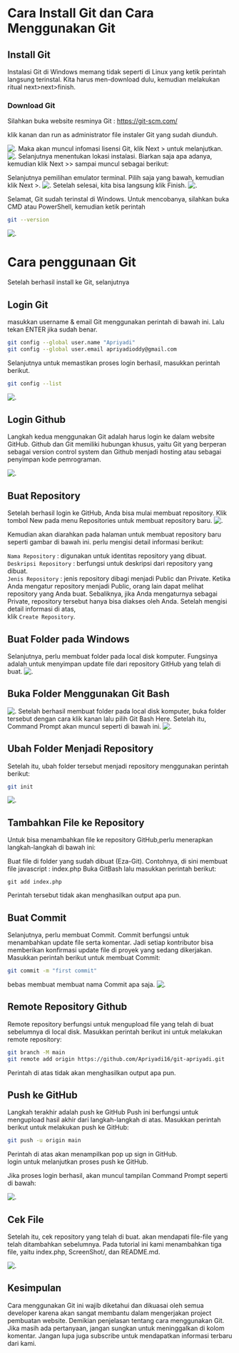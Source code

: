 # **Cara Install Git dan Cara Menggunakan Git**

## **Install Git**

Instalasi Git di Windows memang tidak seperti di Linux yang ketik perintah langsung terinstal.
Kita harus men-download dulu, kemudian melakukan ritual next>next>finish.

### **Download Git**

Silahkan buka website resminya Git : https://git-scm.com/

klik kanan dan run as administrator file instaler Git yang sudah diunduh.

![.](ScreenShot/1.jpg)
Maka akan muncul infomasi lisensi Git, klik Next > untuk melanjutkan.
![.](ScreenShot/2.jpg)
Selanjutnya menentukan lokasi instalasi. Biarkan saja apa adanya, kemudian klik Next >> sampai muncul sebagai berikut:

Selanjutnya pemilihan emulator terminal. Pilih saja yang bawah, kemudian klik Next >.
![.](ScreenShot/12.jpg)
Setelah selesai, kita bisa langsung klik Finish.
![.](ScreenShot/17.jpg)

Selamat, Git sudah terinstal di Windows. Untuk mencobanya, silahkan buka CMD atau PowerShell, kemudian ketik perintah

```sh
git --version
```

![.](ScreenShot/18.jpg)

# **Cara penggunaan Git**

Setelah berhasil install ke Git, selanjutnya

## **Login Git**

masukkan username & email Git menggunakan perintah di bawah ini. Lalu tekan ENTER jika sudah benar.

```sh
git config --global user.name "Apriyadi"
git config --global user.email apriyadioddy@gmail.com
```

Selanjutnya untuk memastikan proses login berhasil, masukkan perintah berikut.

```sh
git config --list
```

![.](ScreenShot/19.jpg)

## **Login Github**

Langkah kedua menggunakan Git adalah harus login ke dalam website GitHub. Github dan Git memiliki hubungan khusus, yaitu Git yang berperan sebagai version control system dan Github menjadi hosting atau sebagai penyimpan kode pemrograman.

![.](ScreenShot/21.jpg)

## **Buat Repository**

Setelah berhasil login ke GitHub, Anda bisa mulai membuat repository. Klik tombol New pada menu Repositories untuk membuat repository baru.
![.](ScreenShot/22.jpg)

Kemudian akan diarahkan pada halaman untuk membuat repository baru seperti gambar di bawah ini.
perlu mengisi detail informasi berikut:

`Nama Repository` : digunakan untuk identitas repository yang dibuat.
<br>
`Deskripsi Repository` : berfungsi untuk deskripsi dari repository yang dibuat.
<br>
`Jenis Repository` : jenis repository dibagi menjadi Public dan Private. Ketika Anda mengatur repository menjadi Public, orang lain dapat melihat repository yang Anda buat. Sebaliknya, jika Anda mengaturnya sebagai Private, repository tersebut hanya bisa diakses oleh Anda.
Setelah mengisi detail informasi di atas,
<br>
klik `Create Repository`.

## **Buat Folder pada Windows**

Selanjutnya, perlu membuat folder pada local disk komputer. Fungsinya adalah untuk menyimpan update file dari repository GitHub yang telah di buat.
![.](ScreenShot/23.jpg)

## **Buka Folder Menggunakan Git Bash**

![.](ScreenShot/25.jpg)
Setelah berhasil membuat folder pada local disk komputer, buka folder tersebut dengan cara klik kanan lalu pilih Git Bash Here. Setelah itu, Command Prompt akan muncul seperti di bawah ini.
![.](ScreenShot/25.jpg)

## **Ubah Folder Menjadi Repository**

Setelah itu, ubah folder tersebut menjadi repository menggunakan perintah berikut:

```sh
git init
```

![.](ScreenShot/26.jpg)

## **Tambahkan File ke Repository**

Untuk bisa menambahkan file ke repository GitHub,perlu menerapkan langkah-langkah di bawah ini:

Buat file di folder yang sudah dibuat (Eza-Git). Contohnya, di sini membuat file javascript : index.php
Buka GitBash lalu masukkan perintah berikut:

```
git add index.php
```

Perintah tersebut tidak akan menghasilkan output apa pun.

## **Buat Commit**

Selanjutnya, perlu membuat Commit. Commit berfungsi untuk menambahkan update file serta komentar. Jadi setiap kontributor bisa memberikan konfirmasi update file di proyek yang sedang dikerjakan. Masukkan perintah berikut untuk membuat Commit:

```sh
git commit -m "first commit"
```

bebas membuat membuat nama Commit apa saja.
![.](ScreenShot/27.jpg)

## **Remote Repository Github**

Remote repository berfungsi untuk mengupload file yang telah di buat sebelumnya di local disk. Masukkan perintah berikut ini untuk melakukan remote repository:

```sh
git branch -M main
git remote add origin https://github.com/Apriyadi16/git-apriyadi.git
```

Perintah di atas tidak akan menghasilkan output apa pun.

## **Push ke GitHub**

Langkah terakhir adalah push ke GitHub Push ini berfungsi untuk mengupload hasil akhir dari langkah-langkah di atas. Masukkan perintah berikut untuk melakukan push ke GitHub:

```sh
git push -u origin main
```

Perintah di atas akan menampilkan pop up sign in GitHub.
<br>
login untuk melanjutkan proses push ke GitHub.

<p>
Jika proses login berhasil, akan muncul tampilan Command Prompt seperti di bawah:

![.](ScreenShot/28.jpg)

## **Cek File**

Setelah itu, cek repository yang telah di buat. akan mendapati file-file yang telah ditambahkan sebelumnya. Pada tutorial ini kami menambahkan tiga file, yaitu index.php, ScreenShot/, dan README.md.

![.](ScreenShot/29.jpg)

## **Kesimpulan**

Cara menggunakan Git ini wajib diketahui dan dikuasai oleh semua developer karena akan sangat membantu dalam mengerjakan project pembuatan website. Demikian penjelasan tentang cara menggunakan Git. Jika masih ada pertanyaan, jangan sungkan untuk meninggalkan di kolom komentar. Jangan lupa juga subscribe untuk mendapatkan informasi terbaru dari kami.
